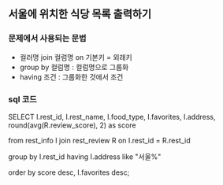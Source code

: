 ## 서울에 위치한 식당 목록 출력하기

### 문제에서 사용되는 문법
- 컬러명 join 컬럼명 on 기본키 = 외래키
- group by 컬럼명 : 컬럼명으로 그룹화
- having 조건 : 그룹화한 것에서 조건

### sql 코드

SELECT I.rest_id, I.rest_name, I.food_type, I.favorites, I.address, round(avg(R.review_score), 2) as score

from rest_info I join rest_review R on I.rest_id = R.rest_id

group by I.rest_id having I.address like "서울%"

order by score desc, I.favorites desc;